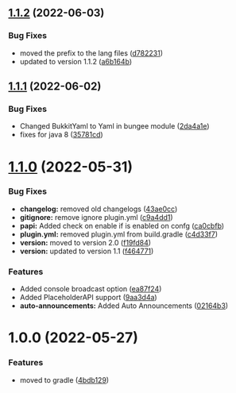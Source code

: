 ## [1.1.2](https://github.com/Nasgar-Network/Announcer/compare/v1.1.1...v1.1.2) (2022-06-03)


### Bug Fixes

* moved the prefix to the lang files ([d782231](https://github.com/Nasgar-Network/Announcer/commit/d78223194d52a2c59e7176de4ba45fa07313c233))
* updated to version 1.1.2 ([a6b164b](https://github.com/Nasgar-Network/Announcer/commit/a6b164b87d9c1e08f4f7f70013d5c7bd82eec924))

## [1.1.1](https://github.com/Nasgar-Network/Announcer/compare/v1.1.0...v1.1.1) (2022-06-02)


### Bug Fixes

* Changed BukkitYaml to Yaml in bungee module ([2da4a1e](https://github.com/Nasgar-Network/Announcer/commit/2da4a1e7d177c4118fe18fd502e211cbd28c3d01))
* fixes for java 8 ([35781cd](https://github.com/Nasgar-Network/Announcer/commit/35781cd127f2665f52464f0395dd519045103549))

# [1.1.0](https://github.com/Nasgar-Network/Announcer/compare/v1.0.0...v1.1.0) (2022-05-31)


### Bug Fixes

* **changelog:** removed old changelogs ([43ae0cc](https://github.com/Nasgar-Network/Announcer/commit/43ae0cc1c4f16c765aa79254075e4098ed2a7634))
* **gitignore:** remove ignore plugin.yml ([c9a4dd1](https://github.com/Nasgar-Network/Announcer/commit/c9a4dd15e9e4695d2ccc1da31782056622893eb4))
* **papi:** Added check on enable if is enabled on confg ([ca0cbfb](https://github.com/Nasgar-Network/Announcer/commit/ca0cbfbfddaa73341ad77a8045f581d3bd224c31))
* **plugin.yml:** removed plugin.yml from build.gradle ([c4d33f7](https://github.com/Nasgar-Network/Announcer/commit/c4d33f7a40765133b91ab3971f0952b3031b12c0))
* **version:** moved to version 2.0 ([f19fd84](https://github.com/Nasgar-Network/Announcer/commit/f19fd84c70150c47f1fa467530a883bae7fad240))
* **version:** updated to version 1.1 ([f464771](https://github.com/Nasgar-Network/Announcer/commit/f4647715861aa857320de6134b3f75bccc28891b))


### Features

* Added console broadcast option ([ea87f24](https://github.com/Nasgar-Network/Announcer/commit/ea87f24b5d23c3bea36df2a785d89b370df45308))
* Added PlaceholderAPI support ([9aa3d4a](https://github.com/Nasgar-Network/Announcer/commit/9aa3d4a79d23784f2fed567851e8c4050ac7add2))
* **auto-announcements:** Added Auto Announcements ([02164b3](https://github.com/Nasgar-Network/Announcer/commit/02164b3bff652bf81895e331da620fc1f0e1b71d))

# 1.0.0 (2022-05-27)


### Features

* moved to gradle ([4bdb129](https://github.com/Nasgar-Network/Announcer/commit/4bdb129db4ffbd1d331ee60d65ee83d03ce8ab74))
